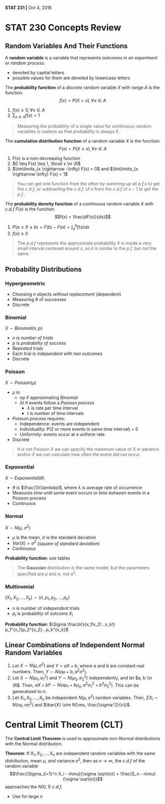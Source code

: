 **STAT 231 |** Oct 4, 2018

# STAT 230 Concepts Review
## Random Variables And Their Functions
A __random variable__ is a variable that represents _outcomes in an experiment or random process_.
  - denoted by capital letters
  - possible values for them are denoted by lowercase letters

The __probability function__ of a _discrete_ random variable $X$ with range $A$ is the function:
$$f(x) = P(X = x), \forall x \in A$$
  1. $f(x) \geq 0, \forall x \in A$
  2. $\sum_{x \in A} f(x) = 1$

> Measuring the probability of a single value for continuous random variables is useless as that probability is always 0.

The __cumulative distribution function__ of a random variable $X$ is the function:
$$F(x) = P(X \leq x), \forall x \in A$$
  1. $F(x)$ is a non-decreasing function
  2. $0 \leq F(x) \leq 1, \forall x \in \R$
  3. $\lim\limits_{x \rightarrow -\infty} F(x) = 0$  and $\lim\limits_{x \rightarrow \infty} F(x) = 1$

> You can get one function from the other by summing up all _p.f.s_ to get the _c.d.f_, or subtracting the _c.d.f._ of $x$ from the _c.d.f_ of $x-1$ to get the _p.f._.

The __probability density function__ of a _continuous_ random variable $X$ with _c.d.f_ $F(x)$ is the function:
$$f(x) = \frac{dF(x)}{dx}$$
  1. $P(a \leq X \leq b) = F(b) - F(a) = \int_a^b f(x)dx$
  2. $f(x) \geq 0$

> The _p.d.f_ represents the approximate probability $X$ is inside a very small interval centered around $x$, so it is similar to the _p.f._ but _not_ the same.




## Probability Distributions
### Hypergeometric
  - Choosing $n$ objects _without replacement_ (dependent)
  - Measuring # of successes
  - Discrete

### Binomial
$X \sim Binomial(n, p)$
  - $n$ is _number of trials_
  - $p$ is _probability of success_
  - _Repeated_ trials
  - Each trial is _independent_ with _two outcomes_
  - Discrete

### Poisson
$X \sim Poisson(\mu)$
  - $\mu$ is:
    - $np$ if approximating _Binomial_
    - $\lambda t$ if events follow a _Poisson process_
      - $\lambda$ is rate per time interval
      - $t$ is number of time intervals
  - _Poisson process_ requires:
    - Independence: events are independent
    - Individuality: P(2 or more events in same time interval) = 0
    - Uniformity: events occur at a uniform rate
  - Discrete

> It is not Poisson if we can specify the maximum value of $X$ in advance and/or if we can calculate how often the event did _not_ occur.

### Exponential
$X \sim Exponential(\theta)$
  - $\theta$ is $\frac{1}{\lambda}$, where $\lambda$ is average rate of occurrence
  - Measures _time until_ some event occurs or _time between_ events in a Poisson process
  - Continuous

### Normal
$X \sim N(\mu, \sigma^2)$
  - $\mu$ is the mean, $\sigma$ is the standard deviation
  - $Var(X) = \sigma^2$ (_square of standard deviation_)
  - Continuous

__Probability function__: use tables
> The __Gaussian__ distribution is the same model, but the parameters specified are $\mu$ and $\sigma$, _not_ $\sigma^2$.

### Multinomial
$(X_1, X_2,...,X_k) \sim (n, p_1, p_2,...,p_k)$
  - $n$ is number of _independent_ trials
  - $p_i$ is probability of outcome $X_i$

__Probability function__: $\Sigma \frac{n!}{x_1!x_2!...x_k!} p_1^{x_1}p_2^{x_2}...p_k^{x_k}$


## Linear Combinations of Independent Normal Random Variables
  1. Let $X \sim N(\mu, \sigma^2)$ and $Y = aX + b$, where $a$ and $b$ are constant real numbers. Then, $Y \sim N(a\mu + b, a^2\sigma^2)$.
  2. Let $X \sim N(\mu_1, \sigma_1^2)$ and $Y \sim N(\mu_2, \sigma_2^2)$ independently, and let $a, b \in \R$. Then, $aX + bY \sim N(a\mu_1 + b\mu_2, a^2 \sigma_1^2 + b^2 \sigma_2^2)$. This can be generalized to $n$.
  3. Let $X_1, X_2,...,X_n$ be independent $N(\mu, \sigma^2)$ random variables. Then, $\Sigma X_i \sim N(n\mu, n\sigma^2)$ and $\bar{X} \sim N(\mu, \frac{\sigma^2}{n})$.


# Central Limit Theorem (CLT)
The __Central Limit Theorem__ is used to approximate non-Normal distributions with the Normal distribution.

__Theorem__: If $X_1, X_2,...,X_n$ are independent random variables with the same distribution, mean $\mu$, and variance $\sigma^2$, then as $n \rightarrow \infty$, the _c.d.f_ of the random variable
$$\frac{\Sigma_{i=1}^n X_i - n\mu}{\sigma \sqrt{n}} = \frac{S_n - n\mu}{\sigma \sqrt{n}}$$
approaches the $N(0, 1)$ _c.d.f_.

  - Use for large $n$
